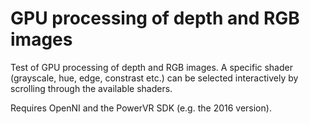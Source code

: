 # GPU processing of depth and RGB images

Test of GPU processing of depth and RGB images. A specific shader (grayscale, hue, edge, constrast etc.) can be selected interactively by scrolling through the available shaders.

Requires OpenNI and the PowerVR SDK (e.g. the 2016 version).